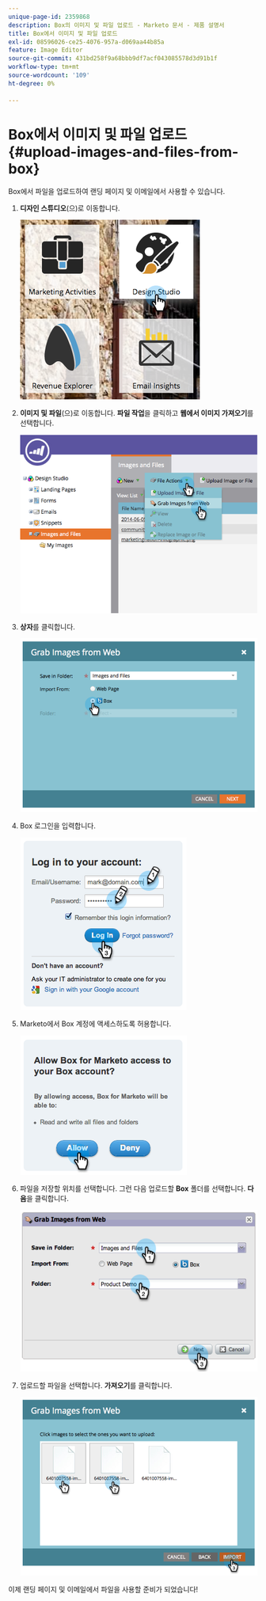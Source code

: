 ```yaml
---
unique-page-id: 2359868
description: Box의 이미지 및 파일 업로드 - Marketo 문서 - 제품 설명서
title: Box에서 이미지 및 파일 업로드
exl-id: 08596026-ce25-4076-957a-d069aa44b85a
feature: Image Editor
source-git-commit: 431bd258f9a68bbb9df7acf043085578d3d91b1f
workflow-type: tm+mt
source-wordcount: '109'
ht-degree: 0%

---
```


# Box에서 이미지 및 파일 업로드 {#upload-images-and-files-from-box}

Box에서 파일을 업로드하여 랜딩 페이지 및 이메일에서 사용할 수 있습니다.

1. **디자인 스튜디오**(으)로 이동합니다.

   ![](assets/designstudio-3.png)

1. **이미지 및 파일**(으)로 이동합니다. **파일 작업**&#x200B;을 클릭하고 **웹에서 이미지 가져오기**&#x200B;를 선택합니다.

   ![](assets/image2014-9-16-12-3a50-3a40.png)

1. **상자**&#x200B;를 클릭합니다.

   ![](assets/image2014-9-16-12-3a50-3a56.png)

1. Box 로그인을 입력합니다.

   ![](assets/image2014-9-16-12-3a51-3a10.png)

1. Marketo에서 Box 계정에 액세스하도록 허용합니다.

   ![](assets/image2014-9-16-12-3a51-3a28.png)

1. 파일을 저장할 위치를 선택합니다. 그런 다음 업로드할 **Box** 폴더를 선택합니다. **다음**&#x200B;을 클릭합니다.

   ![](assets/image2014-9-16-12-3a51-3a59.png)

1. 업로드할 파일을 선택합니다. **가져오기**&#x200B;를 클릭합니다.

   ![](assets/image2014-9-16-12-3a52-3a15.png)

이제 랜딩 페이지 및 이메일에서 파일을 사용할 준비가 되었습니다!
